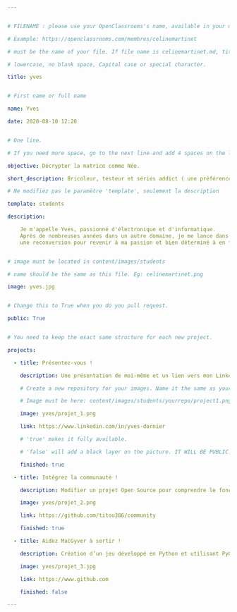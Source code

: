 ```yaml
---


# FILENAME : please use your OpenClassrooms's name, available in your url.

# Example: https://openclassrooms.com/membres/celinemartinet

# must be the name of your file. If file name is celinemartinet.md, title is celinemartinet.

# lowercase, no blank space, Capital case or special character.

title: yves


# First name or full name

name: Yves

date: 2020-08-10 12:20


# One line.

# If you need more space, go to the next line and add 4 spaces on the left, as in 'description'.

objective: Décrypter la matrice comme Néo.

short_description: Bricoleur, testeur et séries addict ( une préférence pour Columbo, mais chut, ça reste entre nous ) 

# Ne modifiez pas le paramètre 'template', seulement la description

template: students

description:

	Je m'appelle Yves, passionné d'électronique et d'informatique.
	Après de nombreuses années dans un autre domaine, je me lance dans
	une reconversion pour revenir à ma passion et bien déterminé à en faire mon métier.


# image must be located in content/images/students

# name should be the same as this file. Eg: celinemartinet.png

image: yves.jpg


# Change this to True when you do you pull request.

public: True


# You need to keep the exact same structure for each new project.

projects:

  - title: Présentez-vous !

    description: Une présentation de moi-même et un lien vers mon LinkedIn.

    # Create a new repository for your images. Name it the same as your nickname and profile picture.

    # Image must be here: content/images/students/yourrepo/project1.png

    image: yves/projet_1.png

    link: https://www.linkedin.com/in/yves-dornier

    # 'true' makes it fully available.

    # 'false' will add a black layer on the picture. IT WILL BE PUBLIC!

    finished: true

  - title: Intégrez la communauté !

    description: Modifier un projet Open Source pour comprendre le fonctionnement de Git, de Github et des pull requests. 

    image: yves/projet_2.png

    link: https://github.com/titou386/community

    finished: true

  - title: Aidez MacGyver à sortir !

    description: Création d’un jeu développé en Python et utilisant PyGame.

    image: yves/projet_3.jpg

    link: https://www.github.com

    finished: false

---
```


